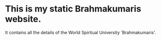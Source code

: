 <h1> This is my static Brahmakumaris website. </h1>
It contains all the details of the World Spiritual University 'Brahmakumaris'.
